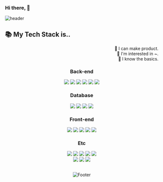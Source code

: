 ### Hi there,  👋
![header](https://capsule-render.vercel.app/api?type=soft&color=auto&height=130&section=header&text=I'm%20DongWoo%20Lee&fontSize=90)

<!--내 자기소개 약간-->

## 📚 My Tech Stack is..
<p align="right">
🥇 I can make product.<br>
🥈 I'm interested in ~.<br>
🥉 I know the basics. <br>
</p>
<div align="center">
  
  <div align = "center">
    <h3>Back-end</h3>
    <img src="https://img.shields.io/badge/JAVA🥇-007396?style=for-the-badge&logo=java&logoColor=white"> 
    <img src="https://img.shields.io/badge/Spring🥇-6DB33F?style=for-the-badge&logo=Spring&logoColor=white"/>
    <img src="https://img.shields.io/badge/SpringBoot🥇-6DB33F?style=for-the-badge&logo=SpringBoot&logoColor=white"/>  
    <img src="https://img.shields.io/badge/Thymeleaf🥇-005F0F?style=for-the-badge&logo=thymeleaf&logoColor=white"> 
    <img src="https://img.shields.io/badge/Aws🥇-232F3E?style=for-the-badge&logo=amazonaws&logoColor=white">
    <img src="https://img.shields.io/badge/Nginx🥇-009639?style=for-the-badge&logo=nginx&logoColor=white">
  </div>
  
  <div>
    <h3>Database</h3>
    <img src="https://img.shields.io/badge/mysql🥇-4479A1?style=for-the-badge&logo=mysql&logoColor=white"> 
    <img src="https://img.shields.io/badge/redis🥈-DC382D?style=for-the-badge&logo=redis&logoColor=white">
    <img src="https://img.shields.io/badge/H2🥈-0000CC?style=for-the-badge&logo=&logoColor=white">
<!--     <img src="https://img.shields.io/badge/MongoDB🥈-47A248?style=for-the-badge&logo=mongodb&logoColor=white"> -->
    <img src="https://img.shields.io/badge/Oracle🥉-F80000?style=for-the-badge&logo=oracle&logoColor=white">
  </div>
  
  <div>
    <h3>Front-end</h3>
    <img src="https://img.shields.io/badge/html5🥉-E34F26?style=for-the-badge&logo=html5&logoColor=white"> 
    <img src="https://img.shields.io/badge/css🥉-1572B6?style=for-the-badge&logo=css3&logoColor=white"> 
    <img src="https://img.shields.io/badge/javascript🥉-F7DF1E?style=for-the-badge&logo=javascript&logoColor=black"> 
    <img src="https://img.shields.io/badge/jquery🥉-0769AD?style=for-the-badge&logo=jquery&logoColor=white">
    <img src="https://img.shields.io/badge/bootstrap🥉-7952B3?style=for-the-badge&logo=bootstrap&logoColor=white">
  </div>
  
  <div>
    <h3>Etc</h3> 
    <img src="https://img.shields.io/badge/IEAD-000000?style=for-the-badge&logo=intellijidea&logoColor=white">
    <img src="https://img.shields.io/badge/VSCode-007ACC?style=for-the-badge&logo=visualstudiocode&logoColor=white">
    <img src="https://img.shields.io/badge/Ubuntu-E95420?style=for-the-badge&logo=ubuntu&logoColor=white">
    <img src="https://img.shields.io/badge/Vim-019733?style=for-the-badge&logo=vim&logoColor=white">
    <img src="https://img.shields.io/badge/Jira-0052CC?style=for-the-badge&logo=jira&logoColor=white">
    <br>
    <img src="https://img.shields.io/badge/Confluence-172B4D?style=for-the-badge&logo=confluence&logoColor=white">    
    <img src="https://img.shields.io/badge/Git/Github-181717?style=for-the-badge&logo=github&logoColor=white">   
    <img src="https://img.shields.io/badge/Git/Slack-4A154B?style=for-the-badge&logo=slack&logoColor=white">   
    
  </div>
  <br>

<!--
**eastmeet/eastmeet** is a ✨ _special_ ✨ repository because its `README.md` (this file) appears on your GitHub profile.

Here are some ideas to get you started:

- 🔭 I’m currently working on ...
- 🌱 I’m currently learning ...
- 👯 I’m looking to collaborate on ...
- 🤔 I’m looking for help with ...
- 💬 Ask me about ...

- 😄 Pronouns: ...
- ⚡ Fun fact: ...
-->



![Footer](https://capsule-render.vercel.app/api?type=waving&color=auto&height=200&section=footer)
